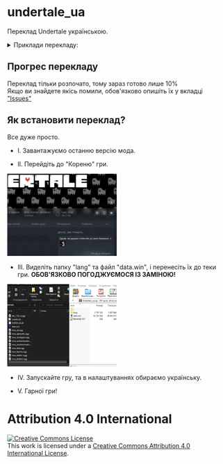 # undertale_ua
Переклад Undertale українською.


<details>
    <summary>Приклади перекладу:</summary>
    <img width="75%" alt="Screenshots translation" src="assets/images/examples/title.png">
    <img width="75%" alt="Screenshots translation" src="assets/images/examples/intro.png">
    <img width="75%" alt="Screenshots translation" src="assets/images/examples/naming.gif">
    <img width="75%" alt="Screenshots translation" src="assets/images/examples/die.gif">
    <img width="75%" alt="Screenshots translation" src="assets/images/examples/save.png">
    <img width="75%" alt="Screenshots translation" src="assets/images/examples/dummy.gif">
    <img width="75%" alt="Screenshots translation" src="assets/images/examples/ran.gif">
</details>

## Прогрес перекладу

Переклад тільки розпочато, тому зараз готово лише 10%
<br>
Якщо ви знайдете якісь помили, обов'язково опишіть їх у вкладці <a href="https://github.com/Roavello/undertale_ua/issues">"Issues"</a>

## Як встановити переклад?

Все дуже просто.
<br>
* I. Завантажуємо останню версію мода.

* II. Перейдіть до "Кореню" гри.
<img width="50%" alt="Step2" src="assets/images/tutoriel/step2.gif">

* III. Виделіть папку "lang" та файл "data.win", і перенесіть їх до теки гри. <b>ОБОВ'ЯЗКОВО ПОГОДЖУЄМОСЯ ІЗ ЗАМІНОЮ!</b>
<img width="50%" alt="Step3" src="assets/images/tutoriel/step3.gif">

* IV. Запускайте гру, та в налаштуваннях обираємо українську.

* V. Гарної гри!

# Attribution 4.0 International

<a rel="license" href="http://creativecommons.org/licenses/by/4.0/"><img alt="Creative Commons License" style="border-width:0" src="https://i.creativecommons.org/l/by/4.0/88x31.png" /></a><br />This work is licensed under a <a rel="license" href="http://creativecommons.org/licenses/by/4.0/">Creative Commons Attribution 4.0 International License</a>.